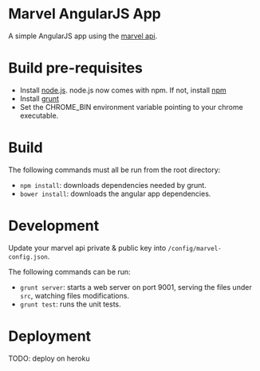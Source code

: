 Marvel AngularJS App
=====

A simple AngularJS app using the [marvel api](http://developer.marvel.com/).

# Build pre-requisites

 - Install [node.js](http://nodejs.org/). node.js now comes with npm. If not, install [npm](https://github.com/isaacs/npm)
 - Install [grunt](http://gruntjs.com/)
 - Set the CHROME_BIN environment variable pointing to your chrome executable.

# Build

The following commands must all be run from the root directory:

 - `npm install`: downloads dependencies needed by grunt.
 - `bower install`: downloads the angular app dependencies.

# Development

Update your marvel api private & public key into `/config/marvel-config.json`.

The following commands can be run:

 - `grunt server`: starts a web server on port 9001, serving the files under `src`, watching files modifications.
 - `grunt test`: runs the unit tests.


# Deployment

TODO: deploy on heroku

